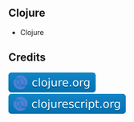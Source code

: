 Clojure
-------

- Clojure

Credits
-------
[![image](
Credits/clojure.org.svg?raw=true)](https://clojure.org/)  
[![image](
Credits/clojurescript.org.svg?raw=true)](https://clojurescript.org/)